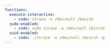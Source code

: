 ```yaml
---
functions:
  execute-interactive:
    - code: strace -o /dev/null /bin/sh
  sudo-enabled:
    - code: sudo strace -o /dev/null /bin/sh
  suid-enabled:
    - code: ./strace -o /dev/null /bin/sh -p
---
```

